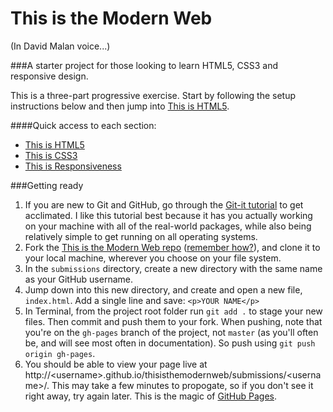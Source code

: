# This is the Modern Web
(In David Malan voice...)

###A starter project for those looking to learn HTML5, CSS3 and responsive design.

This is a three-part progressive exercise. Start by following the setup instructions below and then jump into [This is HTML5](https://github.com/chrisbay/thisisthemodernweb/tree/gh-pages/thisishtml5).

####Quick access to each section:
* [This is HTML5](https://github.com/chrisbay/thisisthemodernweb/tree/gh-pages/thisishtml5)
* [This is CSS3](https://github.com/chrisbay/thisisthemodernweb/tree/gh-pages/thisiscss3)
* [This is Responsiveness](https://github.com/chrisbay/thisisthemodernweb/tree/gh-pages/thisisresponsiveness)

###Getting ready

1. If you are new to Git and GitHub, go through the [Git-it tutorial](https://github.com/jlord/git-it-electron) to get acclimated. I like this tutorial best because it has you actually working on your machine with all of the real-world packages, while also being relatively simple to get running on all operating systems.
2. Fork the [This is the Modern Web repo](https://github.com/chrisbay/thisisthemodernweb) ([remember how?](https://help.github.com/articles/fork-a-repo/)), and clone it to your local machine, wherever you choose on your file system.
3. In the `submissions` directory, create a new directory with the same name as your GitHub username.
4. Jump down into this new directory, and create and open a new file, `index.html`. Add a single line and save: `<p>YOUR NAME</p>`
5. In Terminal, from the project root folder run `git add .` to stage your new files. Then commit and push them to your fork. When pushing, note that you're on the `gh-pages` branch of the project, not `master` (as you'll often be, and will see most often in documentation). So push using `git push origin gh-pages`.
6. You should be able to view your page live at http://&lt;username&gt;.github.io/thisisthemodernweb/submissions/&lt;username&gt;/. This may take a few minutes to propogate, so if you don't see it right away, try again later. This is the magic of [GitHub Pages](https://pages.github.com).
